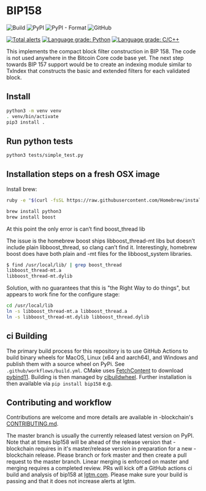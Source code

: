#  BIP158

![Build](https://github.com/Chinilla/bip158/workflows/Build/badge.svg)
![PyPI](https://img.shields.io/pypi/v/bip158?logo=pypi)
![PyPI - Format](https://img.shields.io/pypi/format/bip158?logo=pypi)
![GitHub](https://img.shields.io/github/license/Chinilla/bip158?logo=Github)

[![Total alerts](https://img.shields.io/lgtm/alerts/g/Chinilla/bip158.svg?logo=lgtm&logoWidth=18)](https://lgtm.com/projects/g/Chinilla/bip158/alerts/)
[![Language grade: Python](https://img.shields.io/lgtm/grade/python/g/Chinilla/bip158.svg?logo=lgtm&logoWidth=18)](https://lgtm.com/projects/g/Chinilla/bip158/context:python)
[![Language grade: C/C++](https://img.shields.io/lgtm/grade/cpp/g/Chinilla/bip158.svg?logo=lgtm&logoWidth=18)](https://lgtm.com/projects/g/Chinilla/bip158/context:cpp)

This implements the compact block filter construction in BIP 158. The code is
not used anywhere in the Bitcoin Core code base yet. The next step towards
BIP 157 support would be to create an indexing module similar to TxIndex that
constructs the basic and extended filters for each validated block.

## Install

```bash
python3 -m venv venv
. venv/bin/activate
pip3 install .
```

## Run python tests

```bash
python3 tests/simple_test.py
```

## Installation steps on a fresh OSX image

Install brew:

```bash
ruby -e "$(curl -fsSL https://raw.githubusercontent.com/Homebrew/install/master/install)"

brew install python3  
brew install boost  
```

At this point the only error is can’t find boost_thread lib

The issue is the homebrew boost ships libboost_thread-mt libs but doesn’t
include plain libboost_thread, so clang can’t find it. Interestingly, homebrew
boost does have both plain and -mt files for the libboost_system libraries.

```bash
$ find /usr/local/lib/ | grep boost_thread  
libboost_thread-mt.a  
libboost_thread-mt.dylib  
```

Solution, with no guarantees that this is "the Right Way to do things", but
appears to work fine for the configure stage:

```bash
cd /usr/local/lib  
ln -s libboost_thread-mt.a libboost_thread.a  
ln -s libboost_thread-mt.dylib libboost_thread.dylib  
```

## ci Building

The primary build process for this repository is to use GitHub Actions to
build binary wheels for MacOS, Linux (x64 and aarch64), and Windows and publish
them with a source wheel on PyPi. See `.github/workflows/build.yml`. CMake uses
[FetchContent](https://cmake.org/cmake/help/latest/module/FetchContent.html)
to download [pybind11](https://github.com/pybind/pybind11). Building is then
managed by [cibuildwheel](https://github.com/joerick/cibuildwheel). Further
installation is then available via `pip install bip158` e.g.

## Contributing and workflow

Contributions are welcome and more details are available in -blockchain's
[CONTRIBUTING.md](https://github.com/Chinilla/-blockchain/blob/master/CONTRIBUTING.md).

The master branch is usually the currently released latest version on PyPI.
Note that at times bip158 will be ahead of the release version that
-blockchain requires in it's master/release version in preparation for a
new -blockchain release. Please branch or fork master and then create a
pull request to the master branch. Linear merging is enforced on master and
merging requires a completed review. PRs will kick off a GitHub actions ci
build and analysis of bip158 at
[lgtm.com](https://lgtm.com/projects/g/Chinilla/bip158/?mode=list).
Please make sure your build is passing and that it does not increase alerts
at lgtm.
